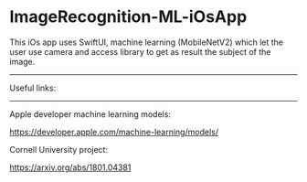 # ImageRecognition-ML-iOsApp

This iOs app uses SwiftUI, machine learning (MobileNetV2)  which let the user use camera and access 
library to get as result the subject of the image.

***
Useful links:
***
Apple developer machine learning models:


https://developer.apple.com/machine-learning/models/

Cornell University project:

https://arxiv.org/abs/1801.04381

